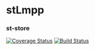 # stLmpp

### st-store

[![Coverage Status](https://coveralls.io/repos/github/stLmpp/st-store/badge.svg?branch=master)](https://coveralls.io/github/stLmpp/st-store?branch=master)
[![Build Status](https://travis-ci.org/stLmpp/st-store.svg?branch=master)](https://travis-ci.org/stLmpp/st-store)
